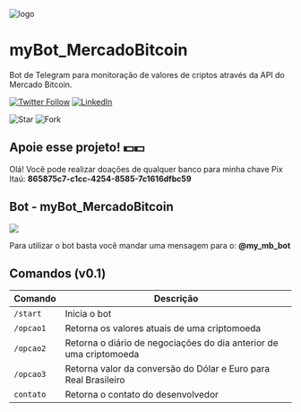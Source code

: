 ![logo](https://user-images.githubusercontent.com/40063504/160647493-057abc2c-12a3-4b25-91d5-20484834bd85.svg)


# myBot_MercadoBitcoin
Bot de Telegram para monitoração de valores de criptos através da API do Mercado Bitcoin.
   
[![Twitter Follow](https://img.shields.io/twitter/follow/vmeazevedo.svg?style=social)](https://twitter.com/vmeazevedo) [![LinkedIn](https://img.shields.io/badge/LinkedIn-Vinícius_Azevedo%20-blue)](https://www.linkedin.com/in/vin%C3%ADcius-azevedo-45180ab2/)

![Star](https://img.shields.io/github/stars/vmeazevedo/myBot_MercadoBitcoin?style=social)
![Fork](https://img.shields.io/github/forks/vmeazevedo/myBot_MercadoBitcoin?label=Fork&style=social)

## Apoie esse projeto! 💵💵
Olá!
Você pode realizar doações de qualquer banco para minha chave Pix Itaú: **865875c7-c1cc-4254-8585-7c1616dfbc59**


## Bot - myBot_MercadoBitcoin
<img src="https://img.shields.io/badge/Telegram-2CA5E0?style=for-the-badge&logo=telegram&logoColor=white">

Para utilizar o bot basta você mandar uma mensagem para o: **@my_mb_bot**


## Comandos (v0.1) #

| Comando | Descrição |
| ------- | --------- |
| `/start` | Inicia o bot |
| `/opcao1` | Retorna os valores atuais de uma criptomoeda |
| `/opcao2` | Retorna o diário de negociações do dia anterior de uma criptomoeda |
| `/opcao3` | Retorna valor da conversão do Dólar e Euro para Real Brasileiro |
| `contato` | Retorna o contato do desenvolvedor |
